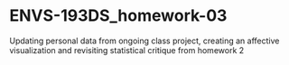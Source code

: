# ENVS-193DS_homework-03
Updating personal data from ongoing class project, creating an affective visualization and revisiting statistical critique from homework 2
